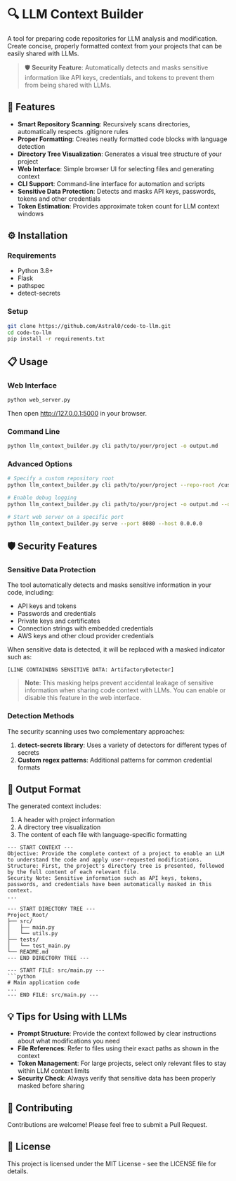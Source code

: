# 🔍 LLM Context Builder

A tool for preparing code repositories for LLM analysis and modification. Create concise, properly formatted context from your projects that can be easily shared with LLMs.

> 🛡️ **Security Feature**: Automatically detects and masks sensitive information like API keys, credentials, and tokens to prevent them from being shared with LLMs.

## 🚀 Features

- **Smart Repository Scanning**: Recursively scans directories, automatically respects .gitignore rules
- **Proper Formatting**: Creates neatly formatted code blocks with language detection
- **Directory Tree Visualization**: Generates a visual tree structure of your project
- **Web Interface**: Simple browser UI for selecting files and generating context
- **CLI Support**: Command-line interface for automation and scripts
- **Sensitive Data Protection**: Detects and masks API keys, passwords, tokens and other credentials
- **Token Estimation**: Provides approximate token count for LLM context windows

## ⚙️ Installation

### Requirements

- Python 3.8+
- Flask
- pathspec
- detect-secrets

### Setup

```bash
git clone https://github.com/Astral0/code-to-llm.git
cd code-to-llm
pip install -r requirements.txt
```

## 📋 Usage

### Web Interface

```bash
python web_server.py
```

Then open http://127.0.0.1:5000 in your browser.

### Command Line

```bash
python llm_context_builder.py cli path/to/your/project -o output.md
```

### Advanced Options

```bash
# Specify a custom repository root
python llm_context_builder.py cli path/to/your/project --repo-root /custom/root -o output.md

# Enable debug logging
python llm_context_builder.py cli path/to/your/project -o output.md --debug

# Start web server on a specific port
python llm_context_builder.py serve --port 8080 --host 0.0.0.0
```

## 🛡️ Security Features

### Sensitive Data Protection

The tool automatically detects and masks sensitive information in your code, including:

- API keys and tokens
- Passwords and credentials
- Private keys and certificates
- Connection strings with embedded credentials
- AWS keys and other cloud provider credentials

When sensitive data is detected, it will be replaced with a masked indicator such as:

```
[LINE CONTAINING SENSITIVE DATA: ArtifactoryDetector]
```

> **Note**: This masking helps prevent accidental leakage of sensitive information when sharing code context with LLMs. You can enable or disable this feature in the web interface.

### Detection Methods

The security scanning uses two complementary approaches:

1. **detect-secrets library**: Uses a variety of detectors for different types of secrets
2. **Custom regex patterns**: Additional patterns for common credential formats

## 🔄 Output Format

The generated context includes:

1. A header with project information
2. A directory tree visualization
3. The content of each file with language-specific formatting

```
--- START CONTEXT ---
Objective: Provide the complete context of a project to enable an LLM to understand the code and apply user-requested modifications.
Structure: First, the project's directory tree is presented, followed by the full content of each relevant file.
Security Note: Sensitive information such as API keys, tokens, passwords, and credentials have been automatically masked in this context.
...

--- START DIRECTORY TREE ---
Project_Root/
├── src/
│   ├── main.py
│   └── utils.py
├── tests/
│   └── test_main.py
└── README.md
--- END DIRECTORY TREE ---

--- START FILE: src/main.py ---
```python
# Main application code
...
--- END FILE: src/main.py ---

```
## 💡 Tips for Using with LLMs

- **Prompt Structure**: Provide the context followed by clear instructions about what modifications you need
- **File References**: Refer to files using their exact paths as shown in the context
- **Token Management**: For large projects, select only relevant files to stay within LLM context limits
- **Security Check**: Always verify that sensitive data has been properly masked before sharing

## 🤝 Contributing

Contributions are welcome! Please feel free to submit a Pull Request.

## 📄 License

This project is licensed under the MIT License - see the LICENSE file for details.
